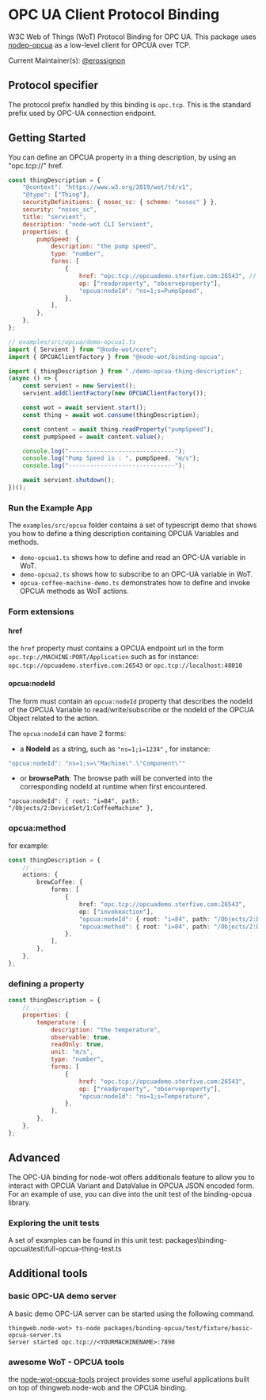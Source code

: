 # OPC UA Client Protocol Binding

W3C Web of Things (WoT) Protocol Binding for OPC UA.
This package uses [nodep-opcua](https://www.npmjs.com/package/node-opcua) as a low-level client for OPCUA over TCP.

Current Maintainer(s): [@erossignon](https://github.com/erossignon)

## Protocol specifier

The protocol prefix handled by this binding is `opc.tcp`.
This is the standard prefix used by OPC-UA connection endpoint.

## Getting Started

You can define an OPCUA property in a thing description, by using an "opc.tcp://" href.

```js
const thingDescription = {
    "@context": "https://www.w3.org/2019/wot/td/v1",
    "@type": ["Thing"],
    securityDefinitions: { nosec_sc: { scheme: "nosec" } },
    security: "nosec_sc",
    title: "servient",
    description: "node-wot CLI Servient",
    properties: {
        pumpSpeed: {
            description: "the pump speed",
            type: "number",
            forms: [
                {
                    href: "opc.tcp://opcuademo.sterfive.com:26543", // endpoint,
                    op: ["readproperty", "observeproperty"],
                    "opcua:nodeId": "ns=1;s=PumpSpeed",
                },
            ],
        },
    },
};
```

```javascript
// examples/src/opcua/demo-opcua1.ts
import { Servient } from "@node-wot/core";
import { OPCUAClientFactory } from "@node-wot/binding-opcua";

import { thingDescription } from "./demo-opcua-thing-description";
(async () => {
    const servient = new Servient();
    servient.addClientFactory(new OPCUAClientFactory());

    const wot = await servient.start();
    const thing = await wot.consume(thingDescription);

    const content = await thing.readProperty("pumpSpeed");
    const pumpSpeed = await content.value();

    console.log("------------------------------");
    console.log("Pump Speed is : ", pumpSpeed, "m/s");
    console.log("------------------------------");

    await servient.shutdown();
})();
```

### Run the Example App

The `examples/src/opcua` folder contains a set of typescript demo that shows you
how to define a thing description containing OPCUA Variables and methods.

-   `demo-opcua1.ts` shows how to define and read an OPC-UA variable in WoT.
-   `demo-opcua2.ts` shows how to subscribe to an OPC-UA variable in WoT.
-   `opcua-coffee-machine-demo.ts` demonstrates how to define and invoke OPCUA methods as WoT actions.

### Form extensions

#### href

the `href` property must contains a OPCUA endpoint url in the form `opc.tcp://MACHINE:PORT/Application`
such as for instance:
`opc.tcp://opcuademo.sterfive.com:26543` or `opc.tcp://localhost:48010`

#### opcua:nodeId

The form must contain an `opcua:nodeId` property that describes the nodeId of the OPCUA Variable to read/write/subscribe or the nodeId of the OPCUA Object related to the action.

The `opcua:nodeId` can have 2 forms:

-   a **NodeId** as a string, such as `"ns=1;i=1234"` , for instance:

```javascript
"opcua:nodeId": "ns=1;s=\"Machine\".\"Component\""
```

-   or **browsePath**: The browse path will be converted into the corresponding nodeId at runtime when first encountered.

```
"opcua:nodeId": { root: "i=84", path: "/Objects/2:DeviceSet/1:CoffeeMachine" },
```

### opcua:method

for example:

```typescript
const thingDescription = {
    // ...
    actions: {
        brewCoffee: {
            forms: [
                {
                    href: "opc.tcp://opcuademo.sterfive.com:26543",
                    op: ["invokeaction"],
                    "opcua:nodeId": { root: "i=84", path: "/Objects/2:DeviceSet/1:CoffeeMachine" },
                    "opcua:method": { root: "i=84", path: "/Objects/2:DeviceSet/1:CoffeeMachine/2:MethodSet/9:Start" },
                },
            ],
        },
    },
};
```

### defining a property

```javascript
const thingDescription = {
    // ...
    properties: {
        temperature: {
            description: "the temperature",
            observable: true,
            readOnly: true,
            unit: "m/s",
            type: "number",
            forms: [
                {
                    href: "opc.tcp://opcuademo.sterfive.com:26543",
                    op: ["readproperty", "observeproperty"],
                    "opcua:nodeId": "ns=1;s=Temperature",
                },
            ],
        },
    },
};
```

## Advanced

The OPC-UA binding for node-wot offers additionals feature to allow you to interact with
OPCUA Variant and DataValue in OPCUA JSON encoded form.
For an example of use, you can dive into the unit test of the binding-opcua library.

### Exploring the unit tests

A set of examples can be found in this unit test: packages\binding-opcua\test\full-opcua-thing-test.ts

## Additional tools

### basic OPC-UA demo server

A basic demo OPC-UA server can be started using the following command.

```
thingweb.node-wot> ts-node packages/binding-opcua/test/fixture/basic-opcua-server.ts
Server started opc.tcp://<YOURMACHINENAME>:7890
```

### awesome WoT - OPCUA tools

the [node-wot-opcua-tools](https://github.com/node-opcua/node-wot-opcua-tools) project provides
some useful applications built on top of thingweb.node-wob and the OPCUA binding.
